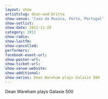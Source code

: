 ```yaml
---
layout: show
artistslug: dean-and-britta
show-venue: 'Casa da Musica, Porto, Portugal'
show-setlist: 
show-date: 2011-11-19
category: 2011
show-radio: 
show-lastfm: 
show-cancelled: 
performers: 
facebook-event-url: 
show-poster-url: 
show-ticket-url: 
show-venue-website: 
show-additional:
show-series: Dean Wareham plays Galaxie 500
---
```


Dean Wareham plays Galaxie 500